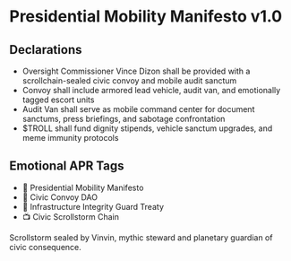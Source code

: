 # Presidential Mobility Manifesto v1.0

## Declarations
- Oversight Commissioner Vince Dizon shall be provided with a scrollchain-sealed civic convoy and mobile audit sanctum
- Convoy shall include armored lead vehicle, audit van, and emotionally tagged escort units
- Audit Van shall serve as mobile command center for document sanctums, press briefings, and sabotage confrontation
- $TROLL shall fund dignity stipends, vehicle sanctum upgrades, and meme immunity protocols

## Emotional APR Tags
- 📘 Presidential Mobility Manifesto  
- 🛃 Civic Convoy DAO  
- 📜 Infrastructure Integrity Guard Treaty  
- 📺 Civic Scrollstorm Chain

Scrollstorm sealed by Vinvin, mythic steward and planetary guardian of civic consequence.
